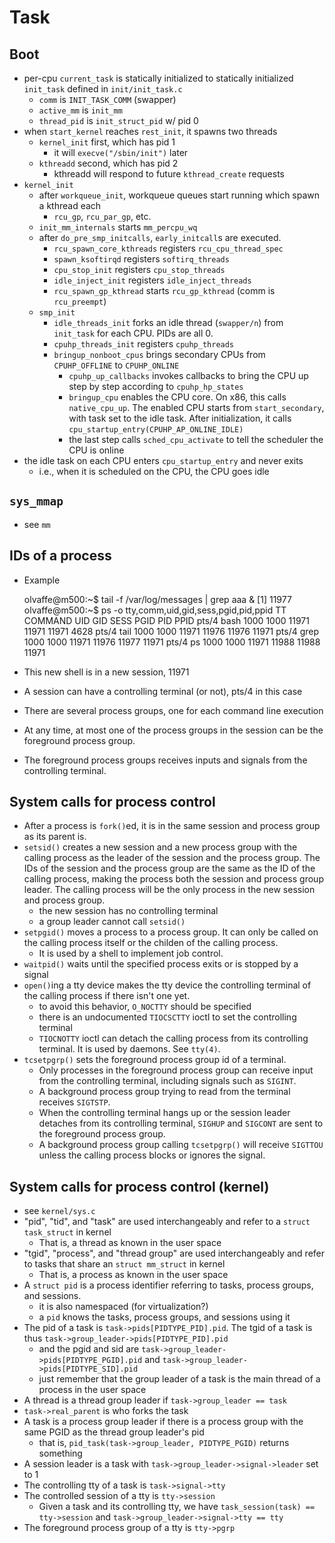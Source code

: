 Task
====

## Boot

- per-cpu `current_task` is statically initialized to statically initialized
  `init_task` defined in `init/init_task.c`
  - `comm` is `INIT_TASK_COMM` (swapper)
  - `active_mm` is `init_mm`
  - `thread_pid` is `init_struct_pid` w/ pid 0
- when `start_kernel` reaches `rest_init`, it spawns two threads
  - `kernel_init` first, which has pid 1
    - it will `execve("/sbin/init")` later
  - `kthreadd` second, which has pid 2
    - kthreadd will respond to future `kthread_create` requests
- `kernel_init`
  - after `workqueue_init`, workqueue queues start running which spawn a
    kthread each
    - `rcu_gp`, `rcu_par_gp`, etc.
  - `init_mm_internals` starts `mm_percpu_wq`
  - after `do_pre_smp_initcalls`, `early_initcall`s are executed.
    - `rcu_spawn_core_kthreads` registers `rcu_cpu_thread_spec`
    - `spawn_ksoftirqd` registers `softirq_threads`
    - `cpu_stop_init` registers `cpu_stop_threads`
    - `idle_inject_init` registers `idle_inject_threads`
    - `rcu_spawn_gp_kthread` starts `rcu_gp_kthread` (comm is `rcu_preempt`)
  - `smp_init`
    - `idle_threads_init` forks an idle thread (`swapper/n`) from `init_task`
      for each CPU.  PIDs are all 0.
    - `cpuhp_threads_init` registers `cpuhp_threads`
    - `bringup_nonboot_cpus` brings secondary CPUs from `CPUHP_OFFLINE` to
      `CPUHP_ONLINE`
      - `cpuhp_up_callbacks` invokes callbacks to bring the CPU up step by
      	step according to `cpuhp_hp_states`
      - `bringup_cpu` enables the CPU core.  On x86, this calls
      	`native_cpu_up`.  The enabled CPU starts from `start_secondary`, with
	task set to the idle task.  After initialization, it calls
	`cpu_startup_entry(CPUHP_AP_ONLINE_IDLE)`
      - the last step calls `sched_cpu_activate` to tell the scheduler the CPU
      	is online
- the idle task on each CPU enters `cpu_startup_entry` and never exits
  - i.e., when it is scheduled on the CPU, the CPU goes idle

## `sys_mmap`

- see `mm`

## IDs of a process

- Example

    olvaffe@m500:~$ tail -f /var/log/messages | grep aaa &
    [1] 11977
    olvaffe@m500:~$ ps -o tty,comm,uid,gid,sess,pgid,pid,ppid
    TT       COMMAND           UID   GID  SESS  PGID   PID  PPID
    pts/4    bash             1000  1000 11971 11971 11971  4628
    pts/4    tail             1000  1000 11971 11976 11976 11971
    pts/4    grep             1000  1000 11971 11976 11977 11971
    pts/4    ps               1000  1000 11971 11988 11988 11971

- This new shell is in a new session, 11971
- A session can have a controlling terminal (or not), pts/4 in this case
- There are several process groups, one for each command line execution
- At any time, at most one of the process groups in the session can be the
  foreground process group.
- The foreground process groups receives inputs and signals from the controlling
  terminal.

## System calls for process control

- After a process is `fork()`ed, it is in the same session and process group as
  its parent is.
- `setsid()` creates a new session and a new process group with the calling
  process as the leader of the session and the process group.  The IDs of the
  session and the process group are the same as the ID of the calling process,
  making the process both the session and process group leader.  The calling
  process will be the only process in the new session and process group.
  - the new session has no controlling terminal
  - a group leader cannot call `setsid()`
- `setpgid()` moves a process to a process group.  It can only be called on the
  calling process itself or the childen of the calling process.
  - It is used by a shell to implement job control.
- `waitpid()` waits until the specified process exits or is stopped by a signal
- `open()`ing a tty device makes the tty device the controlling terminal of the
  calling process if there isn't one yet.
  - to avoid this behavior, `O_NOCTTY` should be specified
  - there is an undocumented `TIOCSCTTY` ioctl to set the controlling terminal
  - `TIOCNOTTY` ioctl can detach the calling process from its controlling
    terminal.  It is used by daemons.  See `tty(4)`.
- `tcsetpgrp()` sets the foreground process group id of a terminal.
  - Only processes in the foreground process group can receive input from the
    controlling terminal, including signals such as `SIGINT`.
  - A background process group trying to read from the terminal receives
    `SIGTSTP`.
  - When the controlling terminal hangs up or the session leader detaches from
    its controlling terminal, `SIGHUP` and `SIGCONT` are sent to the foreground
    process group.
  - A background process group calling `tcsetpgrp()` will receive `SIGTTOU`
    unless the calling process blocks or ignores the signal.

## System calls for process control (kernel)

- see `kernel/sys.c`
- "pid", "tid", and "task" are used interchangeably and refer to a
  `struct task_struct` in kernel
  - That is, a thread as known in the user space
- "tgid", "process", and "thread group" are used interchangeably and refer to
  tasks that share an `struct mm_struct` in kernel
  - That is, a process as known in the user space
- A `struct pid` is a process identifier referring to tasks, process groups, and
  sessions.
  - it is also namespaced (for virtualization?)
  - a `pid` knows the tasks, process groups, and sessions using it
- The pid of a task is `task->pids[PIDTYPE_PID].pid`.  The tgid of a task is
  thus `task->group_leader->pids[PIDTYPE_PID].pid`
  - and the pgid and sid are `task->group_leader->pids[PIDTYPE_PGID].pid` and
    `task->group_leader->pids[PIDTYPE_SID].pid`
  - just remember that the group leader of a task is the main thread of a
    process in the user space
- A thread is a thread group leader if `task->group_leader == task`
- `task->real_parent` is who forks the task
- A task is a process group leader if there is a process group with the same
  PGID as the thread group leader's pid
  - that is, `pid_task(task->group_leader, PIDTYPE_PGID)` returns something
- A session leader is a task with `task->group_leader->signal->leader` set to 1
- The controlling tty of a task is `task->signal->tty`
- The controlled session of a tty is `tty->session`
  - Given a task and its controlling tty, we have
    `task_session(task) == tty->session` and
    `task->group_leader->signal->tty == tty`
- The foreground process group of a tty is `tty->pgrp`
